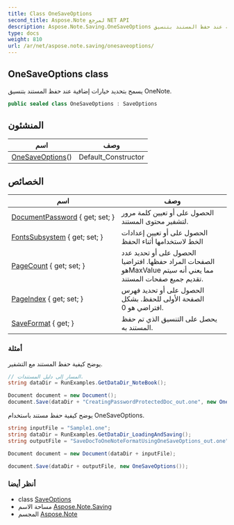 ```yaml
---
title: Class OneSaveOptions
second_title: Aspose.Note لمرجع NET API
description: Aspose.Note.Saving.OneSaveOptions فصل. يسمح بتحديد خيارات إضافية عند حفظ المستند بتنسيق OneNote.
type: docs
weight: 810
url: /ar/net/aspose.note.saving/onesaveoptions/
---
```

## OneSaveOptions class

يسمح بتحديد خيارات إضافية عند حفظ المستند بتنسيق OneNote.

```csharp
public sealed class OneSaveOptions : SaveOptions
```

## المنشئون

| اسم | وصف |
| --- | --- |
| [OneSaveOptions](onesaveoptions/)() | Default_Constructor |

## الخصائص

| اسم | وصف |
| --- | --- |
| [DocumentPassword](../../aspose.note.saving/onesaveoptions/documentpassword/) { get; set; } | الحصول على أو تعيين كلمة مرور لتشفير محتوى المستند. |
| [FontsSubsystem](../../aspose.note.saving/saveoptions/fontssubsystem/) { get; set; } | الحصول على أو تعيين إعدادات الخط لاستخدامها أثناء الحفظ |
| [PageCount](../../aspose.note.saving/saveoptions/pagecount/) { get; set; } | الحصول على أو تحديد عدد الصفحات المراد حفظها. افتراضيا هوMaxValue مما يعني أنه سيتم تقديم جميع صفحات المستند. |
| [PageIndex](../../aspose.note.saving/saveoptions/pageindex/) { get; set; } | الحصول على أو تحديد فهرس الصفحة الأولى للحفظ. بشكل افتراضي هو 0. |
| [SaveFormat](../../aspose.note.saving/saveoptions/saveformat/) { get; } | يحصل على التنسيق الذي تم حفظ المستند به. |

### أمثلة

يوضح كيفية حفظ المستند مع التشفير.

```csharp
// المسار إلى دليل المستندات.
string dataDir = RunExamples.GetDataDir_NoteBook();

Document document = new Document();
document.Save(dataDir + "CreatingPasswordProtectedDoc_out.one", new OneSaveOptions() { DocumentPassword = "pass" });
```

يوضح كيفية حفظ مستند باستخدام OneSaveOptions.

```csharp
string inputFile = "Sample1.one";
string dataDir = RunExamples.GetDataDir_LoadingAndSaving();
string outputFile = "SaveDocToOneNoteFormatUsingOneSaveOptions_out.one";

Document document = new Document(dataDir + inputFile);

document.Save(dataDir + outputFile, new OneSaveOptions());
```

### أنظر أيضا

* class [SaveOptions](../saveoptions/)
* مساحة الاسم [Aspose.Note.Saving](../../aspose.note.saving/)
* المجسم [Aspose.Note](../../)


